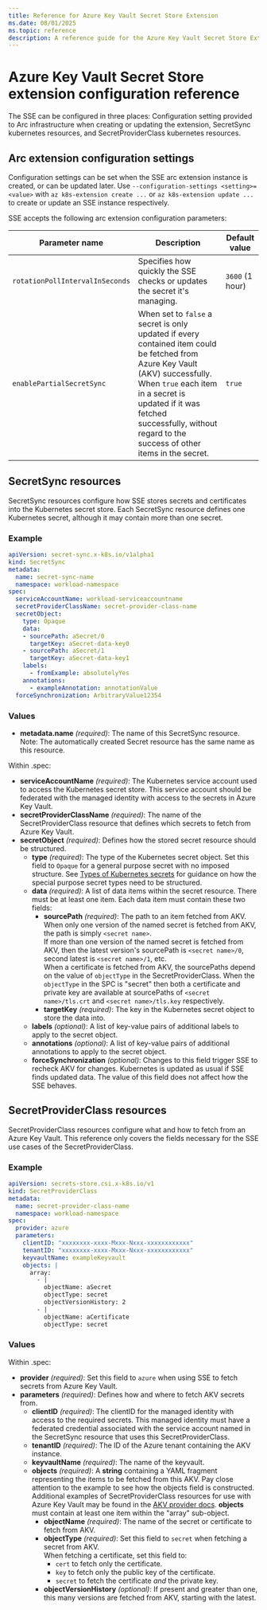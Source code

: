 ```yaml
---
title: Reference for Azure Key Vault Secret Store Extension
ms.date: 08/01/2025
ms.topic: reference
description: A reference guide for the Azure Key Vault Secret Store Extension, documenting the possibilities allowed in each of SSE's configuration resources.
---
```


# Azure Key Vault Secret Store extension configuration reference

The SSE can be configured in three places: Configuration setting provided to Arc infrastructure when creating or updating the extension, SecretSync kubernetes resources, and SecretProviderClass kubernetes resources.

## Arc extension configuration settings

Configuration settings can be set when the SSE arc extension instance is created, or can be updated later. Use ```--configuration-settings <setting>=<value>``` with ```az k8s-extension create ...``` or ```az k8s-extension update ...``` to create or update an SSE instance respectively.

SSE accepts the following arc extension configuration parameters:

   | Parameter name                    | Description                         | Default value                         |
   |---------------------------------|-------------------------------------------------------------------------------|----------------------------------------------|
   | `rotationPollIntervalInSeconds`          | Specifies how quickly the SSE checks or updates the secret it's managing.       | `3600` (1 hour)                                             |
   | `enablePartialSecretSync` | When set to `false` a secret is only updated if every contained item could be fetched from Azure Key Vault (AKV) successfully. When `true` each item in a secret is updated if it was fetched successfully, without regard to the success of other items in the secret. | `true` |

## SecretSync resources

SecretSync resources configure how SSE stores secrets and certificates into the Kubernetes secret store. Each SecretSync resource defines one Kubernetes secret, although it may contain more than one secret.

### Example

```yaml
apiVersion: secret-sync.x-k8s.io/v1alpha1
kind: SecretSync
metadata:
  name: secret-sync-name
  namespace: workload-namespace
spec:
  serviceAccountName: workload-serviceaccountname
  secretProviderClassName: secret-provider-class-name
  secretObject:
    type: Opaque
    data:
    - sourcePath: aSecret/0
      targetKey: aSecret-data-key0
    - sourcePath: aSecret/1
      targetKey: aSecret-data-key1
    labels:
      - fromExample: absolutelyYes
    annotations:
      - exampleAnnotation: annotationValue 
  forceSynchronization: ArbitraryValue12354
```

### Values 

 - **metadata.name** *(required)*: The name of this SecretSync resource. Note: The automatically created Secret resource has the same name as this resource.

Within .spec:

 - **serviceAccountName** *(required)*: The Kubernetes service account used to access the Kubernetes secret store. This service account should be federated with the managed identity with access to the secrets in Azure Key Vault.
 - **secretProviderClassName** *(required)*: The name of the SecretProviderClass resource that defines which secrets to fetch from Azure Key Vault.
 - **secretObject** *(required)*: Defines how the stored secret resource should be structured.
   - **type** *(required)*: The type of the Kubernetes secret object. Set this field to `Opaque` for a general purpose secret with no imposed structure. See [Types of Kubernetes secrets](https://kubernetes.io/docs/concepts/configuration/secret/#secret-types) for guidance on how the special purpose secret types need to be structured.
   -  **data** *(required)*: A list of data items within the secret resource. There must be at least one item. Each data item must contain these two fields:
       - **sourcePath** *(required)*: The path to an item fetched from AKV. When only one version of the named secret is fetched from AKV, the path is simply `<secret name>`.<br> If more than one version of the named secret is fetched from AKV, then the latest version's sourcePath is `<secret name>/0`, second latest is `<secret name>/1`, etc.<br> When a certificate is fetched from AKV, the sourcePaths depend on the value of `objectType` in the SecretProviderClass. When the `objectType` in the SPC is "secret" then both a certificate and private key are available at sourcePaths of `<secret name>/tls.crt` and `<secret name>/tls.key` respectively.
       - **targetKey** *(required)*: The key in the Kubernetes secret object to store the data into.
   - **labels** *(optional)*: A list of key-value pairs of additional labels to apply to the secret object.
   - **annotations** *(optional)*: A list of key-value pairs of additional annotations to apply to the secret object.
   - **forceSynchronization** *(optional)*: Changes to this field trigger SSE to recheck AKV for changes. Kubernetes is updated as usual if SSE finds updated data. The value of this field does not affect how the SSE behaves.

## SecretProviderClass resources

SecretProviderClass resources configure what and how to fetch from an Azure Key Vault. This reference only covers the fields necessary for the SSE use cases of the SecretProviderClass.

### Example

``` yaml
apiVersion: secrets-store.csi.x-k8s.io/v1
kind: SecretProviderClass
metadata:
  name: secret-provider-class-name
  namespace: workload-namespace
spec:
  provider: azure
  parameters:
    clientID: "xxxxxxxx-xxxx-Mxxx-Nxxx-xxxxxxxxxxxx"
    tenantID: "xxxxxxxx-xxxx-Mxxx-Nxxx-xxxxxxxxxxxx"
    keyvaultName: exampleKeyvault
    objects: |
      array:
        - |
          objectName: aSecret
          objectType: secret
          objectVersionHistory: 2
        - |
          objectName: aCertificate
          objectType: secret
```

### Values

Within .spec:

 - **provider** *(required)*: Set this field to `azure` when using SSE to fetch secrets from Azure Key Vault.
 - **parameters** *(required)*: Defines how and where to fetch AKV secrets from.
     - **clientID** *(required)*: The clientID for the managed identity with access to the required secrets. This managed identity must have a federated credential associated with the service account named in the SecretSync resource that uses this SecretProviderClass.
     - **tenantID** *(required)*: The ID of the Azure tenant containing the AKV instance.
     - **keyvaultName** *(required)*: The name of the keyvault.
     - **objects** *(required)*: A **string** containing a YAML fragment representing the items to be fetched from this AKV. Pay close attention to the example to see how the objects field is constructed. Additional examples of SecretProviderClass resources for use with Azure Key Vault may be found in the [AKV provider docs](https://github.com/Azure/secrets-store-csi-driver-provider-azure/blob/master/examples/keyvault-secrets/v1alpha1_secretproviderclass_secrets.yaml). **objects** must contain at least one item within the "array" sub-object.
         - **objectName** *(required)*: The name of the secret or certificate to fetch from AKV.
         - **objectType** *(required)*: Set this field to `secret` when fetching a secret from AKV.<br> When fetching a certificate, set this field to:
             - `cert` to fetch only the certificate.
             - `key` to fetch only the public key of the certificate.
             - `secret` to fetch the certificate *and* the private key.
         - **objectVersionHistory** *(optional)*: If present and greater than one, this many versions are fetched from AKV, starting with the latest.
